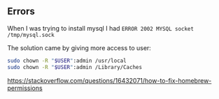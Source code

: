 ## Errors

When I was trying to install mysql I had `ERROR 2002 MYSQL socket /tmp/mysql.sock`

The solution came by giving more access to user:
```bash
sudo chown -R "$USER":admin /usr/local
sudo chown -R "$USER":admin /Library/Caches
```
https://stackoverflow.com/questions/16432071/how-to-fix-homebrew-permissions
